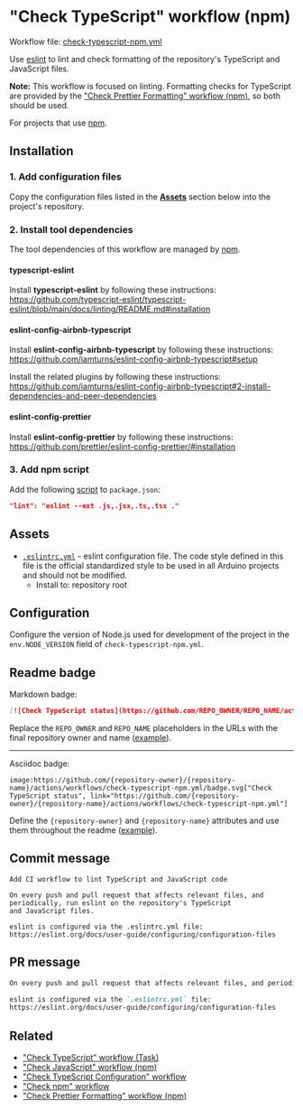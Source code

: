 # "Check TypeScript" workflow (npm)

Workflow file: [check-typescript-npm.yml](check-typescript-npm.yml)

Use [eslint](https://eslint.org/) to lint and check formatting of the repository's TypeScript and JavaScript files.

**Note:** This workflow is focused on linting. Formatting checks for TypeScript are provided by the ["Check Prettier Formatting" workflow (npm)](check-prettier-formatting-npm.md), so both should be used.

For projects that use [npm](https://www.npmjs.com/).

## Installation

### 1. Add configuration files

Copy the configuration files listed in the [**Assets**](#assets) section below into the project's repository.

### 2. Install tool dependencies

The tool dependencies of this workflow are managed by [npm](https://www.npmjs.com/).

#### typescript-eslint

Install **typescript-eslint** by following these instructions:<br />
https://github.com/typescript-eslint/typescript-eslint/blob/main/docs/linting/README.md#installation

#### eslint-config-airbnb-typescript

Install **eslint-config-airbnb-typescript** by following these instructions:<br />
https://github.com/iamturns/eslint-config-airbnb-typescript#setup

Install the related plugins by following these instructions:<br />
https://github.com/iamturns/eslint-config-airbnb-typescript#2-install-dependencies-and-peer-dependencies

#### eslint-config-prettier

Install **eslint-config-prettier** by following these instructions:<br />
https://github.com/prettier/eslint-config-prettier/#installation

### 3. Add npm script

Add the following [script](https://docs.npmjs.com/cli/v7/using-npm/scripts) to `package.json`:

```json
"lint": "eslint --ext .js,.jsx,.ts,.tsx ."
```

## Assets

- [`.eslintrc.yml`](assets/check-typescript/.eslintrc.yml) - eslint configuration file. The code style defined in this file is the official standardized style to be used in all Arduino projects and should not be modified.
  - Install to: repository root

## Configuration

Configure the version of Node.js used for development of the project in the `env.NODE_VERSION` field of `check-typescript-npm.yml`.

## Readme badge

Markdown badge:

```markdown
[![Check TypeScript status](https://github.com/REPO_OWNER/REPO_NAME/actions/workflows/check-typescript-npm.yml/badge.svg)](https://github.com/REPO_OWNER/REPO_NAME/actions/workflows/check-typescript-npm.yml)
```

Replace the `REPO_OWNER` and `REPO_NAME` placeholders in the URLs with the final repository owner and name ([example](https://raw.githubusercontent.com/arduino-libraries/ArduinoIoTCloud/master/README.md)).

---

Asciidoc badge:

```adoc
image:https://github.com/{repository-owner}/{repository-name}/actions/workflows/check-typescript-npm.yml/badge.svg["Check TypeScript status", link="https://github.com/{repository-owner}/{repository-name}/actions/workflows/check-typescript-npm.yml"]
```

Define the `{repository-owner}` and `{repository-name}` attributes and use them throughout the readme ([example](https://raw.githubusercontent.com/arduino-libraries/WiFiNINA/master/README.adoc)).

## Commit message

```
Add CI workflow to lint TypeScript and JavaScript code

On every push and pull request that affects relevant files, and periodically, run eslint on the repository's TypeScript
and JavaScript files.

eslint is configured via the .eslintrc.yml file:
https://eslint.org/docs/user-guide/configuring/configuration-files
```

## PR message

```markdown
On every push and pull request that affects relevant files, and periodically, run [eslint](https://eslint.org/) on the repository's TypeScript and JavaScript files.

eslint is configured via the `.eslintrc.yml` file:
https://eslint.org/docs/user-guide/configuring/configuration-files
```

## Related

- ["Check TypeScript" workflow (Task)](check-typescript-task.md)
- ["Check JavaScript" workflow (npm)](check-javascript-npm.md)
- ["Check TypeScript Configuration" workflow](check-tsconfig.md)
- ["Check npm" workflow](check-npm.md)
- ["Check Prettier Formatting" workflow (npm)](check-prettier-formatting-npm.md)
